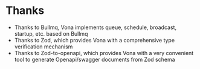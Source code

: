 # Thanks

- Thanks to Bullmq, Vona implements queue, schedule, broadcast, startup, etc. based on Bullmq
- Thanks to Zod, which provides Vona with a comprehensive type verification mechanism
- Thanks to Zod-to-openapi, which provides Vona with a very convenient tool to generate Openapi/swagger documents from Zod schema
